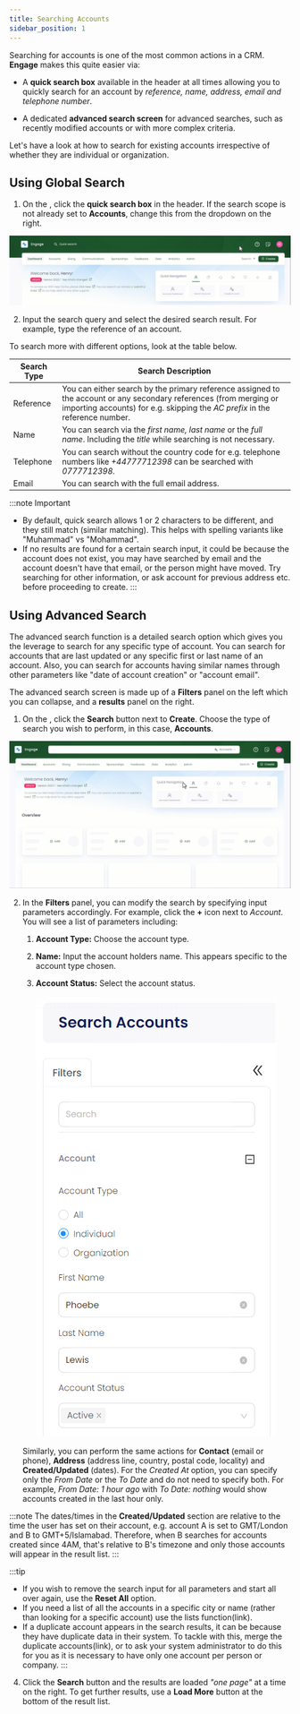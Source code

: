 ```yaml
---
title: Searching Accounts
sidebar_position: 1
---
```


Searching for accounts is one of the most common actions in a CRM. **Engage** makes this quite easier via:

- A **quick search box** available in the header at all times allowing you to quickly search for an account by *reference, name, address, email and telephone number*.

- A dedicated **advanced search screen** for advanced searches, such as recently modified accounts or with more complex criteria.

Let's have a look at how to search for existing accounts irrespective of whether they are individual or organization.

## Using Global Search

1. On the <K2Link route="dashboard" text="Engage dashboard" isEngage />, click the **quick search box** in the header. If the search scope is not already set to **Accounts**, change this from the dropdown on the right.

![Search Account Video](search-account-video.gif)

2. Input the search query and select the desired search result. For example, type the reference of an account.

To search more with different options, look at the table below. 

| Search Type | Search Description |
| ----------- | ------------------ |
| Reference | You can either search by the primary reference assigned to the account or any secondary references (from merging or importing accounts) for e.g. skipping the *AC prefix* in the reference number. |
| Name | You can search via the *first name, last name* or the *full name*. Including the *title* while searching is not necessary. | 
| Telephone | You can search without the country code for e.g. telephone numbers like *+44777712398* can be searched with *0777712398*.  |
| Email | You can search with the full email address. |

:::note Important
- By default, quick search allows 1 or 2 characters to be different, and they still match (similar matching). This helps with spelling variants like "Muhammad" vs "Mohammad". 
- If no results are found for a certain search input, it could be because the account does not exist, you may have searched by email and the account doesn't have that email, or the person might have moved. Try searching for other information, or ask account for previous address etc. before proceeding to create.
:::

## Using Advanced Search

The advanced search function is a detailed search option which gives you the leverage to search for any specific type of account. You can search for accounts that are last updated or any specific first or last name of an account. Also, you can search for accounts having similar names through other parameters like "date of account creation" or "account email". 

The advanced search screen is made up of a **Filters** panel on the left which you can collapse, and a **results** panel on the right.

1. On the <K2Link route="dashboard" text="Engage Dashboard" isEngage />, click the **Search** button next to **Create**. Choose the type of search you wish to perform, in this case, **Accounts**.

![Search Advanced GIF](search-account-advanced-video.gif)

2. In the **Filters** panel, you can modify the search by specifying input parameters accordingly. For example, click the **+** icon next to *Account*. You will see a list of parameters including: 

    1. **Account Type:** Choose the account type.
    2. **Name:** Input the account holders name. This appears specific to the account type chosen.
    3. **Account Status:** Select the account status. 

        ![Search Advanced](new.png)

    Similarly, you can perform the same actions for **Contact** (email or phone), **Address** (address line, country, postal code, locality) and **Created/Updated** (dates). For the *Created At* option, you can specify only the *From Date* or the *To Date* and do not need to specify both. For example, *From Date: 1 hour ago* with *To Date: nothing* would show accounts created in the last hour only. 

:::note
The dates/times in the **Created/Updated** section are relative to the time the user has set on their account, e.g. account A is set to GMT/London and B to GMT+5/Islamabad. Therefore, when B searches for accounts created since 4AM, that's relative to B's timezone and only those accounts will appear in the result list.
:::

:::tip
- If you wish to remove the search input for all parameters and start all over again, use the **Reset All** option. 
- If you need a list of all the accounts in a specific city or name (rather than looking for a specific account) use the lists function(link).
- If a duplicate account appears in the search results, it can be because they have duplicate data in their system. To tackle with this, merge the duplicate accounts(link), or to ask your system administrator to do this for you as it is necessary to have only one account per person or company.
:::

4. Click the **Search** button and the results are loaded *"one page"* at a time on the right. To get further results, use a **Load More** button at the bottom of the result list.


